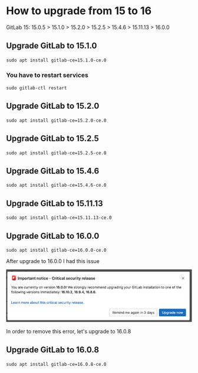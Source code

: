 # How to upgrade from 15 to 16

GitLab 15: 15.0.5 > 15.1.0 > 15.2.0 > 15.2.5 > 15.4.6 > 15.11.13 > 16.0.0


## Upgrade GitLab to 15.1.0

```shell
sudo apt install gitlab-ce=15.1.0-ce.0
```

### You have to restart services

```shell
sudo gitlab-ctl restart
```

## Upgrade GitLab to 15.2.0

```shell
sudo apt install gitlab-ce=15.2.0-ce.0
```

## Upgrade GitLab to 15.2.5

```shell
sudo apt install gitlab-ce=15.2.5-ce.0
```

## Upgrade GitLab to 15.4.6

```shell
sudo apt install gitlab-ce=15.4.6-ce.0
```

## Upgrade GitLab to 15.11.13

```shell
sudo apt install gitlab-ce=15.11.13-ce.0
```

## Upgrade GitLab to 16.0.0

```shell
sudo apt install gitlab-ce=16.0.0-ce.0
```

After upgrade to 16.0.0 I had this issue

![issue-upgrade16.png](..%2Fimg%2Fissue-upgrade16.png)

In order to remove this error, let's upgrade to 16.0.8

## Upgrade GitLab to 16.0.8

```shell
sudo apt install gitlab-ce=16.0.8-ce.0
```
